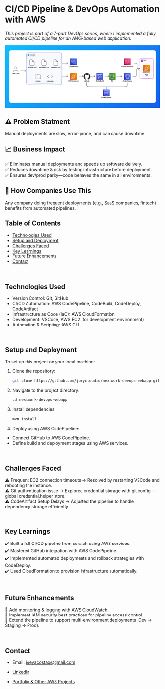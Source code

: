 # CI/CD Pipeline & DevOps Automation with AWS
_This project is part of a 7-part DevOps series, where I implemented a fully automated CI/CD pipeline for an AWS-based web application._

![architecture-complete.png](architecture-complete.png)

## ⚠️ Problem Statment  
Manual deployments are slow, error-prone, and can cause downtime.  

## 📈 Business Impact   
✅ Eliminates manual deployments and speeds up software delivery.  
✅ Reduces downtime & risk by testing infrastructure before deployment.  
✅ Ensures dev/prod parity—code behaves the same in all environments.  

## 🏢 How Companies Use This  
Any company doing frequent deployments (e.g., SaaS companies, fintech) benefits from automated pipelines.
<br>

## Table of Contents
- [Technologies Used](#technologies-used)
- [Setup and Deployment](#setup-and-deployment)
- [Challenges Faced](#challenges-faced)
- [Key Learnings](#key-learnings)
- [Future Enhancements](#future-enhancements)
- [Contact](#contact)

<br>

## Technologies Used

- Version Control: Git, GitHub
- CI/CD Automation: AWS CodePipeline, CodeBuild, CodeDeploy, CodeArtifact
- Infrastructure as Code (IaC): AWS CloudFormation
- Development: VSCode, AWS EC2 (for development environment)
- Automation & Scripting: AWS CLI

<br>

## Setup and Deployment
To set up this project on your local machine:

1. Clone the repository:
    ```bash
    git clone https://github.com/joeycloudio/nextwork-devops-webapp.git
    ```
2. Navigate to the project directory:
    ```bash
    cd nextwork-devops-webapp
    ```
3. Install dependencies:
    ```bash
    mvn install
    ```
4. Deploy using AWS CodePipeline:
- Connect GitHub to AWS CodePipeline.
- Define build and deployment stages using AWS services.

<br>

## Challenges Faced
⚠️ Frequent EC2 connection timeouts → Resolved by restarting VSCode and rebooting the instance.<br>
⚠️ Git authentication issue → Explored credential storage with git config --global credential.helper store.<br>
⚠️ CodeArtifact Setup Delays → Adjusted the pipeline to handle dependency storage efficiently.

<br>

## Key Learnings
✔️ Built a full CI/CD pipeline from scratch using AWS services.<br>
✔️ Mastered GitHub integration with AWS CodePipeline.<br>
✔️ Implemented automated deployments and rollback strategies with CodeDeploy.<br>
✔️ Used CloudFormation to provision infrastructure automatically.

<br>

## Future Enhancements
📌 Add monitoring & logging with AWS CloudWatch.<br>
📌 Implement IAM security best practices for pipeline access control.<br>
📌 Extend the pipeline to support multi-environment deployments (Dev → Staging → Prod).

<br>

## Contact

*   Email: joeyacostax@gmail.com

*   [LinkedIn](https://www.linkedin.com/in/joeyacosta/)
    
*   [Portfolio & Other AWS Projects](https://learn.nextwork.org/portfolio)
